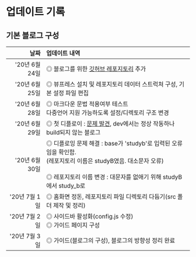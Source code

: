# 업데이트 기록

## 기본 블로그 구성
| 날짜 | 업데이트 내역 |
|---:|:---|
| '20년 6월 24일 | ◎ 블로그를 위한 [깃허브 레포지토리](https://github.com/HaJunMyoung/study_b) 추가 |
| '20년 6월 25일 | ◎ 뷰프레스 설치 및 레포지토리 데이터 스트럭쳐 구성, 기본 설정 파일 편집 |
| '20년 6월 28일 | ◎ 마크다운 문법 적용여부 테스트 <br/>다중언어 지원 가능하도록 설정/디렉토리 구조 변경|
| '20년 6월 29일 | ◎ 첫 디플로이 : [문제 발견](https://github.com/HaJunMyoung/study_b/issues/3), dev에서는 정상 작동하나 build되지 않는 블로그 |
| '20년 6월 30일 | ◎ 디플로잉 문제 해결 : base가 'studyb'로 입력된 오류임을 확인함.<br/>(레포지토리 이름은 studyB였음. 대소문자 오류)<br/><br/>◎ 레포지토리 이름 변경 : 대문자를 없애기 위해 studyB에서 study_b로 |
| '20년 7월 1일 | ◎ 홈화면 정돈, 레포지토리 파일 디렉토리 다듬기(src 폴더 제작 및 정리) |
| '20년 7월 2일 | ◎ 사이드바 활성화(config.js 수정)<br/>◎ 가이드 페이지 구성 |
| '20년 7월 3일 | ◎ 가이드(블로그의 구성), 블로그의 방향성 정리 완료 |